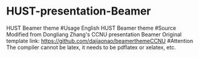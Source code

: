 # HUST-presentation-Beamer
HUST Beamer theme
#Usage
English HUST Beamer theme
#Source
Modified from Dongliang Zhang's CCNU presentation Beamer
Original template link: https://github.com/dajiaonao/beamerthemeCCNU
#Attention
The compiler cannot be latex, it needs to be pdflatex or xelatex, etc.
